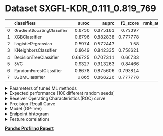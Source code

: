 # Dataset SXGFL-KDR_0.111_0.819_769

|    | classifiers                |   auroc |    auprc |   f1_score |   rank_auroc |   rank_auprc |   rank_f1 |
|---:|:---------------------------|--------:|---------:|-----------:|-------------:|-------------:|----------:|
|  0 | GradientBoostingClassifier | 0.8736  | 0.875181 |   0.79397  |            3 |            4 |         2 |
|  1 | XGBClassifier              | 0.8796  | 0.882838 |   0.777778 |            2 |            2 |         4 |
|  2 | LogisticRegression         | 0.5974  | 0.572443 |   0.58     |            8 |            8 |         8 |
|  3 | KNeighborsClassifier       | 0.8649  | 0.842335 |   0.758621 |            5 |            6 |         6 |
|  4 | DecisionTreeClassifier     | 0.66725 | 0.707311 |   0.60733  |            7 |            7 |         7 |
|  5 | SVC                        | 0.9327  | 0.913263 |   0.84466  |            1 |            1 |         1 |
|  6 | RandomForestClassifier     | 0.8678  | 0.875606 |   0.793814 |            4 |            3 |         2 |
|  7 | LGBMClassifier             | 0.865   | 0.868226 |   0.777778 |            5 |            5 |         4 |


<details>
<summary>Parameters of tuned ML methods</summary>


```
GradientBoostingClassifier(ccp_alpha=0.0, criterion='friedman_mse', init=None,
                           learning_rate=0.17977492171788545, loss='deviance',
                           max_depth=10, max_features=None, max_leaf_nodes=None,
                           min_impurity_decrease=0.0, min_impurity_split=None,
                           min_samples_leaf=53, min_samples_split=2,
                           min_weight_fraction_leaf=0.0, n_estimators=100,
                           n_iter_no_change=13, presort='deprecated',
                           random_state=769, subsample=1.0, tol=1e-07,
                           validation_fraction=0.060000000000000005, verbose=0,
                           warm_start=False)
XGBClassifier(alpha=2.241194140112394, base_score=0.5, booster='gbtree',
              colsample_bylevel=1, colsample_bynode=1, colsample_bytree=1,
              eta=0.3014681051405634, eval_metric='logloss',
              gamma=0.30000000000000004, gpu_id=-1, importance_type='gain',
              interaction_constraints=None, learning_rate=0.301468104,
              max_delta_step=0, max_depth=10, min_child_weight=1, missing=nan,
              monotone_constraints=None, n_estimators=55, n_jobs=0,
              num_parallel_tree=1, objective='binary:logistic',
              random_state=769, reg_alpha=2.24119425,
              reg_lambda=0.19174517314663223, scale_pos_weight=1, subsample=1,
              tree_method=None, validate_parameters=False, verbosity=None)
LogisticRegression(C=0.013186076929250699, class_weight=None, dual=False,
                   fit_intercept=True, intercept_scaling=1, l1_ratio=None,
                   max_iter=100, multi_class='auto', n_jobs=None, penalty='l2',
                   random_state=769, solver='newton-cg', tol=0.0001, verbose=0,
                   warm_start=False)
KNeighborsClassifier(algorithm='auto', leaf_size=30, metric='euclidean',
                     metric_params=None, n_jobs=None, n_neighbors=47, p=3,
                     weights='distance')
DecisionTreeClassifier(ccp_alpha=0.0, class_weight=None, criterion='entropy',
                       max_depth=9, max_features=None, max_leaf_nodes=None,
                       min_impurity_decrease=0.0, min_impurity_split=None,
                       min_samples_leaf=5, min_samples_split=10,
                       min_weight_fraction_leaf=0.0, presort='deprecated',
                       random_state=769, splitter='best')
SVC(C=97.15664353756829, break_ties=False, cache_size=200, class_weight=None,
    coef0=4.6000000000000005, decision_function_shape='ovr', degree=2,
    gamma='auto', kernel='poly', max_iter=-1, probability=True,
    random_state=769, shrinking=True, tol=0.003943623922467287, verbose=False)
RandomForestClassifier(bootstrap=True, ccp_alpha=0.0, class_weight=None,
                       criterion='entropy', max_depth=9, max_features=None,
                       max_leaf_nodes=None, max_samples=None,
                       min_impurity_decrease=0.0, min_impurity_split=None,
                       min_samples_leaf=2, min_samples_split=4,
                       min_weight_fraction_leaf=0.0, n_estimators=43,
                       n_jobs=None, oob_score=False, random_state=769,
                       verbose=0, warm_start=False)
LGBMClassifier(boosting_type='gbdt', class_weight=None, colsample_bytree=1.0,
               importance_type='split', learning_rate=0.1, max_depth=9,
               metric='binary_logloss', min_child_samples=20,
               min_child_weight=0.001, min_split_gain=0.0, n_estimators=99,
               n_jobs=-1, num_leaves=187, objective='binary', random_state=769,
               reg_alpha=0.0, reg_lambda=0.0, silent=True, subsample=1.0,
               subsample_for_bin=200000, subsample_freq=0)
```

</details>

<details>
<summary>Expected performance (100 different random seeds)</summary>
<img src='SXGFL-KDR_0.111_0.819_769-box.svg' width=40% />
</details>

<details>
<summary>Receiver Operating Characteristics (ROC) curve</summary>
<img src='SXGFL-KDR_0.111_0.819_769-roc.svg' width=40% />
</details>

<details>
<summary>Precision-Recall Curve</summary>
<img src='SXGFL-KDR_0.111_0.819_769-prc.svg' width=40% />
</details>

<details>
<summary>Model (GP-tree)</summary>
<img src='SXGFL-KDR_0.111_0.819_769-model.svg' height=10% />
</details>

<details>
<summary>Endpoint histogram</summary>
<img src='SXGFL-KDR_0.111_0.819_769-endpoint.svg' width=40% />
</details>

<details>
<summary>Feature correlations</summary>
<img src='SXGFL-KDR_0.111_0.819_769-corr.svg' width=40% />
</details>

[**Pandas Profiling Report**](https://epistasislab.github.io/digen/docs/profile/SXGFL-KDR_0.111_0.819_769.html)
